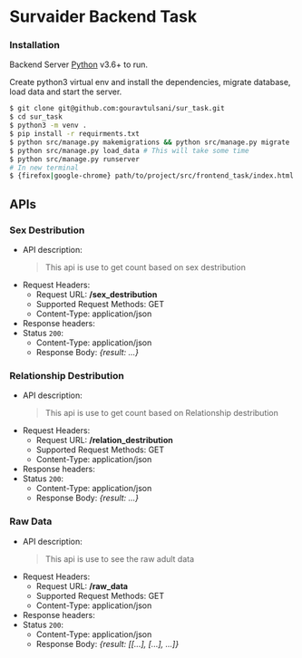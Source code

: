 # Survaider Backend Task

### Installation

Backend Server [Python](https://docs.python.org/3.6/) v3.6+ to run.

Create python3 virtual env and install the dependencies,
migrate database, load data and start the server.

```sh
$ git clone git@github.com:gouravtulsani/sur_task.git
$ cd sur_task
$ python3 -m venv .
$ pip install -r requirments.txt
$ python src/manage.py makemigrations && python src/manage.py migrate
$ python src/manage.py load_data # This will take some time
$ python src/manage.py runserver
# In new terminal
$ {firefox|google-chrome} path/to/project/src/frontend_task/index.html
```

## APIs

### Sex Destribution
- API description:
    > This api is use to get count based on sex destribution
- Request Headers:
    - Request URL: **/sex_destribution**
    - Supported Request Methods: GET
    - Content-Type: application/json
- Response headers:
- Status ``200``:
    - Content-Type: application/json
    - Response Body: *{result: ...}*

### Relationship Destribution
- API description:
    > This api is use to get count based on Relationship destribution
- Request Headers:
    - Request URL: **/relation_destribution**
    - Supported Request Methods: GET
    - Content-Type: application/json
- Response headers:
- Status ``200``:
    - Content-Type: application/json
    - Response Body: *{result: ...}*

### Raw Data
- API description:
    > This api is use to see the raw  adult data
- Request Headers:
    - Request URL: **/raw_data**
    - Supported Request Methods: GET
    - Content-Type: application/json
- Response headers:
- Status ``200``:
    - Content-Type: application/json
    - Response Body: *{result: [[...], [...], ...]}*


